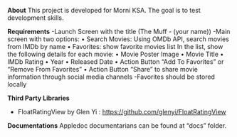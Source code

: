 **About**
This project is developed for Morni KSA.
The goal is to test development skills.

**Requirements**
-Launch Screen with the title (The Muff - (your name))-Main screen with two options:	• Search Movies: Using OMDb API, search movies from IMDb by name	• Favorites: show favorite movies listIn the list, show the following details for each movie:	• Movie Poster Image	• Movie Title	• IMDb Rating	• Year	• Released Date	• Action Button “Add To Favorites” or “Remove From Favorites”	• Action Button “Share” to share movie information through social media channels-Favorites should be stored locally

**Third Party Libraries**
- FloatRatingView by Glen Yi : https://github.com/glenyi/FloatRatingView

**Documentations**
Appledoc documentarians can be found at “docs” folder.


